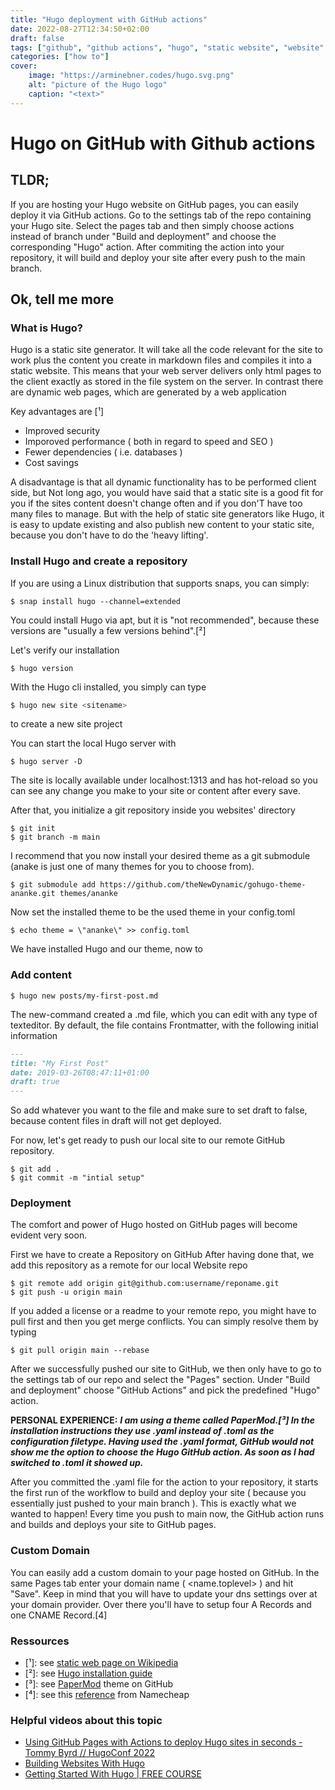```yaml
---
title: "Hugo deployment with GitHub actions"
date: 2022-08-27T12:34:50+02:00
draft: false
tags: ["github", "github actions", "hugo", "static website", "website" ]
categories: ["how to"]
cover:
    image: "https://arminebner.codes/hugo.svg.png"
    alt: "picture of the Hugo logo"
    caption: "<text>"
---
```


# Hugo on GitHub with Github actions

## TLDR;

If you are hosting your Hugo website on GitHub pages, you can easily deploy it via GitHub actions.
Go to the settings tab of the repo containing your Hugo site. Select the pages tab and then simply choose actions instead of branch under "Build and deployment" and choose the corresponding "Hugo" action. 
After commiting the action into your repository, it will build and deploy your site after every push to the main branch.


## Ok, tell me more

### What is Hugo?

Hugo is a static site generator. It will take all the code relevant for the site to work plus the content you create in markdown files and compiles it into a static website.
This means that your web server delivers only html pages to the client exactly as stored in the file system on the server. In contrast there are dynamic web pages, which are generated by a web application 

Key advantages are [¹]
- Improved security
- Imporoved performance ( both in regard to speed and SEO )
- Fewer dependencies ( i.e. databases )
- Cost savings

A disadvantage is that all dynamic functionality has to be performed client side, but 
Not long ago, you would have said that a static site is a good fit for you if the sites content doesn't change often and if you don'T have too many files to manage. 
But with the help of static site generators like Hugo, it is easy to update existing and also publish new content to your static site, because you don't have to do the 'heavy lifting'.

### Install Hugo and create a repository

If you are using a Linux distribution that supports snaps, you can simply:
```shell
$ snap install hugo --channel=extended
```

You could install Hugo via apt, but it is "not recommended", because these versions are "usually a few versions behind".[²]

Let's verify our installation
```shell
$ hugo version
```

With the Hugo cli installed, you simply can type
```bash
$ hugo new site <sitename>
```
to create a new site project

You can start the local Hugo server with 
```shell
$ hugo server -D
```

The site is locally available under localhost:1313 and has hot-reload so you can see any change you make to your site or content after every save.

After that, you initialize a git repository inside you websites' directory
```shell
$ git init
$ git branch -m main 
```

I recommend that you now install your desired theme as a git submodule (anake is just one of many themes for you to choose from).
```shell
$ git submodule add https://github.com/theNewDynamic/gohugo-theme-ananke.git themes/ananke
```

Now set the installed theme to be the used theme in your config.toml
```shell
$ echo theme = \"ananke\" >> config.toml
```

We have installed Hugo and our theme, now to 

### Add content
```shell
$ hugo new posts/my-first-post.md
```

The new-command created a .md file, which you can edit with any type of texteditor. By default, the file contains Frontmatter, with the following initial information

```markdown
---
title: "My First Post"
date: 2019-03-26T08:47:11+01:00
draft: true
---
```

So add whatever you want to the file and make sure to set draft to false, because content files in draft will not get deployed.

For now, let's get ready to push our local site to our remote GitHub repository.
```shell
$ git add .
$ git commit -m "intial setup"
```

### Deployment

The comfort and power of Hugo hosted on GitHub pages will become evident very soon.

First we have to create a Repository on GitHub
After having done that, we add this repository as a remote for our local Website repo
```shell
$ git remote add origin git@github.com:username/reponame.git
$ git push -u origin main
```

If you added a license or a readme to your remote repo, you might have to pull first and then you get merge conflicts. You can simply resolve them by typing
```shell
$ git pull origin main --rebase
```

After we successfully pushed our site to GitHub, we then only have to go to the settings tab of our repo and select the "Pages" section.
Under "Build and deployment" choose "GitHub Actions" and pick the predefined "Hugo" action.

**PERSONAL EXPERIENCE:** ***I am using a theme called PaperMod.[³] In the installation instructions they use .yaml instead of .toml as the configuration filetype. Having used the .yaml format, GitHub would not show me the option to choose the Hugo GitHub action. As soon as I had switched to .toml it showed up.***

After you committed the .yaml file for the action to your repository, it starts the first run of the workflow to build and deploy your site ( because you essentially just pushed to your main
branch ).
This is exactly what we wanted to happen! Every time you push to main now, the GitHub action runs and builds and deploys your site to GitHub pages.

### Custom Domain

You can easily add a custom domain to your page hosted on GitHub.  In the same Pages tab enter your domain name ( <name.toplevel> ) and hit "Save".
Keep in mind that you will have to update your dns settings over at your domain provider.
Over there you'll have to setup four A Records and one CNAME Record.[4]

### Ressources

- [¹]:  see [static web page on Wikipedia](https://en.wikipedia.org/wiki/Static_web_page)
- [²]:  see [Hugo installation guide](https://gohugo.io/getting-started/installing/)
- [³]:  see [PaperMod](https://github.com/adityatelange/hugo-PaperMod) theme on GitHub
- [⁴]:  see this [reference](https://www.namecheap.com/support/knowledgebase/article.aspx/9645/2208/how-do-i-link-my-domain-to-github-pages/) from Namecheap

### Helpful videos about this topic

- [Using GitHub Pages with Actions to deploy Hugo sites in seconds - Tommy Byrd // HugoConf 2022](https://www.youtube.com/watch?v=Z_7RIuf_Z-Q) 
-  [Building Websites With Hugo](https://youtu.be/927wgzzNMEA)
-  [Getting Started With Hugo | FREE COURSE](https://youtu.be/hjD9jTi_DQ4) 